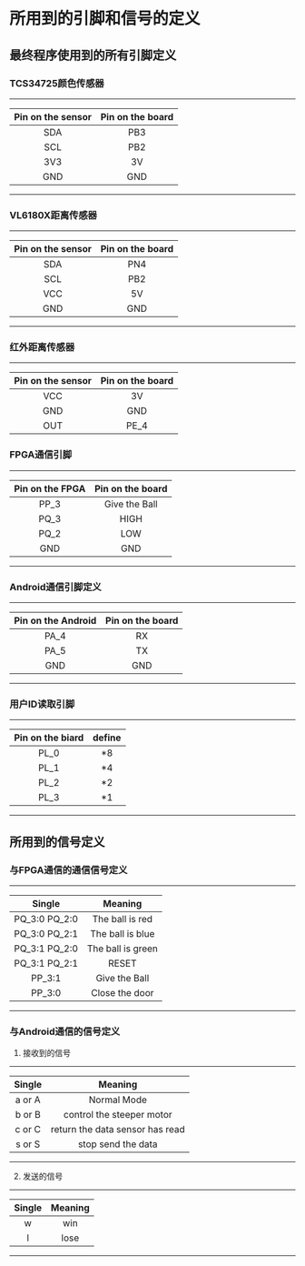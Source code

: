 # 所用到的引脚和信号的定义

## 最终程序使用到的所有引脚定义

### TCS34725颜色传感器

--------
| Pin on the sensor | Pin on the board |
| :---------------: | :--------------: |
|        SDA        |       PB3        |
|        SCL        |       PB2        |
|        3V3        |        3V        |
|        GND        |       GND        |

--------

### VL6180X距离传感器

--------
| Pin on the sensor | Pin on the board |
| :---------------: | :--------------: |
|        SDA        |       PN4        |
|        SCL        |       PB2        |
|        VCC        |        5V        |
|        GND        |       GND        |

--------

### 红外距离传感器

--------
| Pin on the sensor | Pin on the board |
| :---------------: | :--------------: |
|        VCC        |        3V        |
|        GND        |       GND        |
|        OUT        |       PE_4       |

### FPGA通信引脚

--------
| Pin on the FPGA | Pin on the board |
| :-------------: | :--------------: |
|      PP_3       |  Give the Ball   |
|      PQ_3       |       HIGH       |
|      PQ_2       |       LOW        |
|       GND       |       GND        |

--------

### Android通信引脚定义

--------
| Pin on the Android | Pin on the board |
| :----------------: | :--------------: |
|        PA_4        |        RX        |
|        PA_5        |        TX        |
|        GND         |       GND        |

--------

### 用户ID读取引脚

--------
| Pin on the biard | define |
| :--------------: | :----: |
|       PL_0       |   *8   |
|       PL_1       |   *4   |
|       PL_2       |   *2   |
|       PL_3       |   *1   |

--------

## 所用到的信号定义

### 与FPGA通信的通信信号定义

--------
|    Single     |      Meaning      |
| :-----------: | :---------------: |
| PQ_3:0 PQ_2:0 |  The ball is red  |
| PQ_3:0 PQ_2:1 | The ball is blue  |
| PQ_3:1 PQ_2:0 | The ball is green |
| PQ_3:1 PQ_2:1 |       RESET       |
|    PP_3:1     |   Give the Ball   |
|    PP_3:0     |  Close the door   |

--------

### 与Android通信的信号定义

1. 接收到的信号

--------
| Single |             Meaning             |
| :----: | :-----------------------------: |
| a or A |           Normal Mode           |
| b or B |    control the steeper motor    |
| c or C | return the data sensor has read |
| s or S |       stop send the data        |

--------

2. 发送的信号

--------
| Single | Meaning |
| :----: | :-----: |
|   w    |   win   |
|   l    |  lose   |

--------